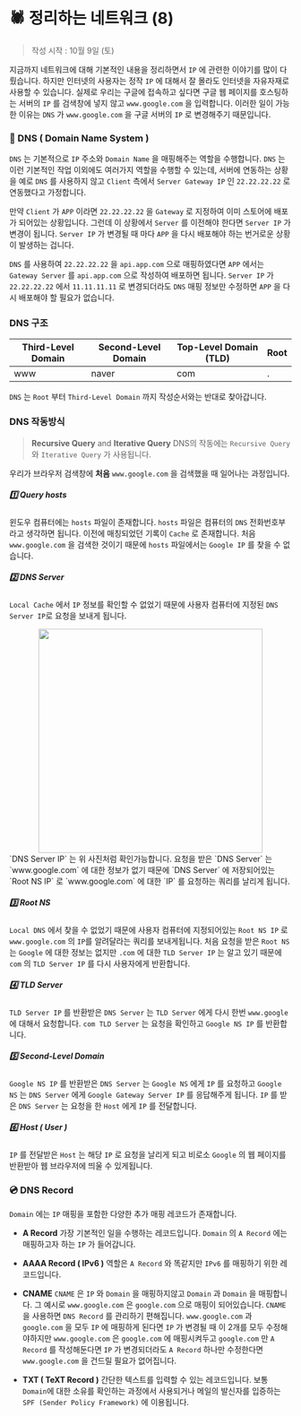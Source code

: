 # :spider: 정리하는 네트워크 (8)
> 작성 시작 : 10월 9일 (토)

지금까지 네트워크에 대해 기본적인 내용을 정리하면서 `IP` 에 관련한 이야기를 많이 다뤘습니다. 하지만 인터넷의 사용자는 정작 `IP` 에 대해서 잘 몰라도 인터넷을 자유자재로 사용할 수 있습니다. 실제로 우리는 구글에 접속하고 싶다면 구글 웹 페이지를 호스팅하는 서버의 `IP` 를 검색창에 넣지 않고 `www.google.com` 을 입력합니다. 이러한 일이 가능한 이유는 `DNS` 가 `www.google.com` 을 구글 서버의 `IP` 로 변경해주기 때문입니다. 

### :book: DNS ( Domain Name System )
`DNS` 는 기본적으로 `IP` 주소와 `Domain Name` 을 매핑해주는 역할을 수행합니다. `DNS` 는 이런 기본적인 작업 이외에도 여러가지 역할을 수행할 수 있는데, 서버에 연동하는 상황을 예로 `DNS` 를 사용하지 않고 `Client` 측에서 `Server Gateway IP` 인 `22.22.22.22` 로 연동했다고 가정합니다.

만약 `Client` 가 `APP` 이라면 `22.22.22.22` 을 `Gateway` 로 지정하여 이미 스토어에 배포가 되어있는 상황입니다. 그런데 이 상황에서 `Server` 를 이전해야 한다면 `Server IP` 가 변경이 됩니다. `Server IP` 가 변경될 때 마다 `APP` 을 다시 배포해야 하는 번거로운 상황이 발생하는 겁니다.

`DNS` 를 사용하여 `22.22.22.22` 을 `api.app.com` 으로 매핑하였다면 `APP` 에서는 `Gateway Server` 를 `api.app.com` 으로 작성하여 배포하면 됩니다.
`Server IP` 가 `22.22.22.22` 에서 `11.11.11.11` 로 변경되더라도 `DNS` 매핑 정보만 수정하면 `APP` 을 다시 배포해야 할 필요가 없습니다.

### DNS 구조
|Third-Level Domain|Second-Level Domain|Top-Level Domain (TLD)|Root|
|--|--|--|--|
|www|naver|com|.|

`DNS` 는 `Root` 부터 `Third-Level Domain` 까지 작성순서와는 반대로 찾아갑니다.

### DNS 작동방식
> **Recursive Query** and **Iterative Query**
> DNS의 작동에는 `Recursive Query` 와 `Iterative Query` 가 사용됩니다.
> 
우리가 브라우저 검색창에 **처음** `www.google.com` 을 검색했을 때 일어나는 과정입니다.
##### :one: Query hosts
윈도우 컴퓨터에는 `hosts` 파일이 존재합니다. `hosts` 파일은 컴퓨터의 `DNS` 전화번호부라고 생각하면 됩니다. 이전에 매칭되었던 기록이 `Cache` 로 존재합니다.
처음 `www.google.com` 을 검색한 것이기 때문에 `hosts` 파일에서는 `Google IP` 를 찾을 수 없습니다. 
#####  :two: DNS Server
`Local Cache` 에서 `IP` 정보를 확인할 수 없었기 때문에 사용자 컴퓨터에 지정된 `DNS Server IP`로 요청을 보내게 됩니다.
<center>
<img src='https://www.dazzii.com/wp-content/uploads/2018/12/dns7.jpg' width='400'> 
</center>
`DNS Server IP` 는 위 사진처럼 확인가능합니다. 요청을 받은 `DNS Server` 는 `www.google.com` 에 대한 정보가 없기 때문에 `DNS Server` 에 저장되어있는 `Root NS IP` 로 `www.google.com` 에 대한 `IP` 를 요청하는 쿼리를 날리게 됩니다. 

##### :three: Root NS 
`Local DNS` 에서 찾을 수 없었기 때문에 사용자 컴퓨터에 지정되어있는 `Root NS IP` 로 `www.google.com` 의 `IP`를 알려달라는 쿼리를 보내게됩니다. 처음 요청을 받은 `Root NS` 는 
`Google` 에 대한 정보는 없지만 `.com` 에 대한 `TLD Server IP` 는 알고 있기 때문에 `com` 의
`TLD Server IP` 를 다시 사용자에게 반환합니다.
##### :four: TLD Server
`TLD Server IP` 를 반환받은 `DNS Server` 는 `TLD Server` 에게 다시 한번 `www.google` 에 대해서 요청합니다. `com TLD Server` 는 요청을 확인하고 `Google NS IP` 를 반환합니다. 
##### :five: Second-Level Domain
`Google NS IP` 를 반환받은 `DNS Server` 는 `Google NS` 에게 `IP` 를 요청하고 `Google NS` 는 `DNS Server` 에게 `Google Gateway Server IP` 를 응답해주게 됩니다. `IP` 를 받은 `DNS Server` 는 요청을 한 `Host` 에게 `IP` 를 전달합니다.
##### :six: Host ( User )
`IP` 를 전달받은 `Host` 는 해당 `IP` 로 요청을 날리게 되고 비로소 `Google` 의 웹 페이지를 반환받아 웹 브라우저에 띄울 수 있게됩니다.

### 💿 DNS Record
`Domain` 에는 `IP` 매핑을 포함한 다양한 추가 매핑 레코드가 존재합니다.

- **A Record**
가장 기본적인 일을 수행하는 레코드입니다. `Domain` 의 `A Record` 에는 매핑하고자 하는 `IP` 가 들어갑니다.

- **AAAA Record ( IPv6 )**
역할은 `A Record` 와 똑같지만 `IPv6` 를 매핑하기 위한 레코드입니다.
- **CNAME**
`CNAME` 은 `IP` 와 `Domain` 을 매핑하지않고 `Domain` 과 `Domain` 을 매핑합니다.
그 예시로 `www.google.com` 은 `google.com` 으로 매핑이 되어있습니다. `CNAME` 을 사용하면 
`DNS Record` 를 관리하기 편해집니다. `www.google.com` 과`google.com` 을 모두 `IP` 에 매핑하게 된다면 `IP` 가 변경될 때 이 2개를 모두 수정해야하지만 `www.google.com` 은 `google.com` 에 매핑시켜두고 `google.com` 만 `A Record` 를 작성해둔다면 `IP` 가 변경되더라도 `A Record` 하나만 수정한다면 `www.google.com` 을 건드릴 필요가 없어집니다.
- **TXT ( TeXT Record )**
간단한 텍스트를 입력할 수 있는 레코드입니다. 보통 `Domain`에 대한 소유를 확인하는 과정에서 사용되거나 메일의 발신자를 입증하는 `SPF (Sender Policy Framework)` 에 이용됩니다.


